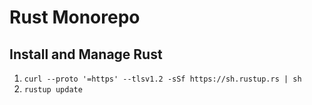 # Rust Monorepo

## Install and Manage Rust

1. `curl --proto '=https' --tlsv1.2 -sSf https://sh.rustup.rs | sh`
2. `rustup update`

